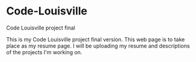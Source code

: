 # Code-Louisville
Code Louisville project final

This is my Code Louisville project final version.  This web page is to take place as my resume page.  I will be uploading my resume and descriptions of the projects I'm working on.  
